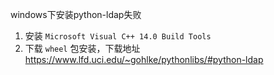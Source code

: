 windows下安装python-ldap失败
1. 安装 `Microsoft Visual C++ 14.0 Build Tools`
2. 下载 `wheel` 包安装，下载地址 https://www.lfd.uci.edu/~gohlke/pythonlibs/#python-ldap

